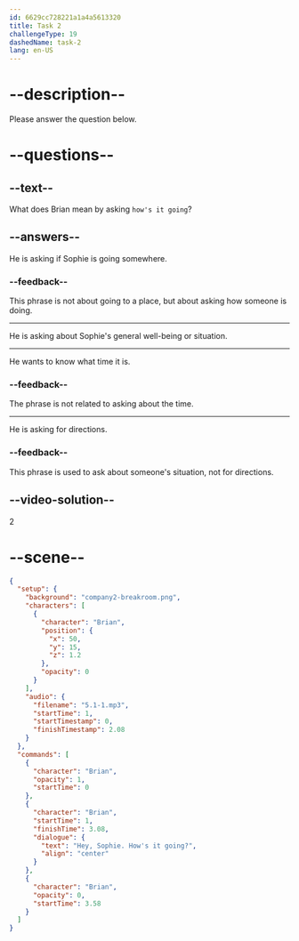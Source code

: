 ```yaml
---
id: 6629cc728221a1a4a5613320
title: Task 2
challengeType: 19
dashedName: task-2
lang: en-US
---
```


<!-- (Audio) Brian: Hey, Sophie, how's it going? -->

# --description--

Please answer the question below.

# --questions--

## --text--

What does Brian mean by asking `how's it going`?

## --answers--

He is asking if Sophie is going somewhere.

### --feedback--

This phrase is not about going to a place, but about asking how someone is doing.

---

He is asking about Sophie's general well-being or situation.

---

He wants to know what time it is.

### --feedback--

The phrase is not related to asking about the time.

---

He is asking for directions.

### --feedback--

This phrase is used to ask about someone's situation, not for directions.

## --video-solution--

2

# --scene--

```json
{
  "setup": {
    "background": "company2-breakroom.png",
    "characters": [
      {
        "character": "Brian",
        "position": {
          "x": 50,
          "y": 15,
          "z": 1.2
        },
        "opacity": 0
      }
    ],
    "audio": {
      "filename": "5.1-1.mp3",
      "startTime": 1,
      "startTimestamp": 0,
      "finishTimestamp": 2.08
    }
  },
  "commands": [
    {
      "character": "Brian",
      "opacity": 1,
      "startTime": 0
    },
    {
      "character": "Brian",
      "startTime": 1,
      "finishTime": 3.08,
      "dialogue": {
        "text": "Hey, Sophie. How's it going?",
        "align": "center"
      }
    },
    {
      "character": "Brian",
      "opacity": 0,
      "startTime": 3.58
    }
  ]
}
```

